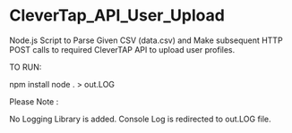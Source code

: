 # CleverTap_API_User_Upload

Node.js Script to Parse Given CSV (data.csv) and Make subsequent HTTP POST calls to required CleverTAP API to upload user profiles.

TO RUN:

npm install
node . > out.LOG

Please Note : 

No Logging Library is added. Console Log is redirected to out.LOG file.
